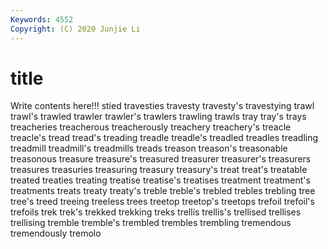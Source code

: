 ```yaml
---
Keywords: 4552
Copyright: (C) 2020 Junjie Li
---
```


# title

Write contents here!!!
stied 
travesties 
travesty 
travesty's
travestying 
trawl 
trawl's 
trawled 
trawler 
trawler's 
trawlers 
trawling 
trawls 
tray
tray's 
trays 
treacheries 
treacherous 
treacherously 
treachery 
treachery's 
treacle 
treacle's 
tread
tread's 
treading 
treadle 
treadle's 
treadled 
treadles 
treadling 
treadmill 
treadmill's 
treadmills
treads 
treason 
treason's 
treasonable 
treasonous 
treasure 
treasure's 
treasured 
treasurer 
treasurer's
treasurers 
treasures 
treasuries 
treasuring 
treasury 
treasury's 
treat 
treat's 
treatable 
treated
treaties 
treating 
treatise 
treatise's 
treatises 
treatment 
treatment's 
treatments 
treats 
treaty
treaty's 
treble 
treble's 
trebled 
trebles 
trebling 
tree 
tree's 
treed 
treeing
treeless 
trees 
treetop 
treetop's 
treetops 
trefoil 
trefoil's 
trefoils 
trek 
trek's
trekked 
trekking 
treks 
trellis 
trellis's 
trellised 
trellises 
trellising 
tremble 
tremble's
trembled 
trembles 
trembling 
tremendous 
tremendously 
tremolo 
